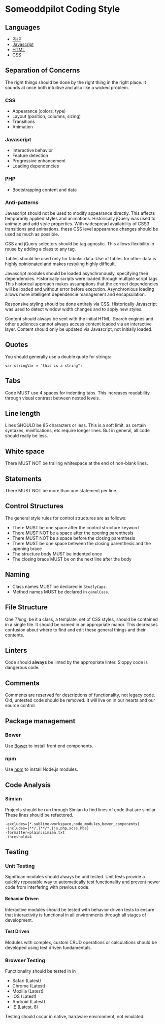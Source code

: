 # Someoddpilot Coding Style

## Languages

* [PHP](https://github.com/alexsomeoddpilot/Someoddpilot-Coding-Style/blob/master/php.md)
* [Javascript](https://github.com/alexsomeoddpilot/Someoddpilot-Coding-Style/blob/master/javascript.md)
* [HTML](https://github.com/alexsomeoddpilot/Someoddpilot-Coding-Style/blob/master/html.md)
* [CSS](https://github.com/alexsomeoddpilot/Someoddpilot-Coding-Style/blob/master/css.md)

## Separation of Concerns

The right things should be done by the right thing in the right place. It sounds at once both intuitive and also like a wicked problem.

### CSS
* Appearance (colors, type)
* Layout (position, columns, sizing)
* Transitions
* Animation

### Javascript
* Interactive behavior
* Feature detection
* Progressive enhancement
* Loading dependencies

### PHP
* Bootstrapping content and data

### Anti-patterns

Javascript should not be used to modify appearance directly. This affects temporarily applied styles and animations. Historically jQuery was used to animate and add style properties. With widespread availability of CSS3 transitions and animations, these CSS level appearance changes should be used as much as possible.

CSS and jQuery selectors should be tag agnostic. This allows flexibility in reuse by adding a class to any tag.

Tables should be used only for tabular data. Use of tables for other data is highly opinionated and makes restyling highly difficult.

Javascript modules should be loaded asynchronously, specifying their dependencies. Historically scripts were loaded through multiple script tags. This historical approach makes assumptions that the correct dependencies will be loaded and without error before execution. Asynchronious loading allows more intelligent dependencie management and encapsulation.

Responsive styling should be done entirely via CSS. Historically Javascript was used to detect window width changes and to apply new styles.

Content should always be sent with the initial HTML. Search engines and other audiences cannot always access content loaded via an interactive layer. Content should only be updated via Javascript, not initially loaded.

## Quotes

You should generally use a double quote for strings:

    var stringVar = "this is a string";

## Tabs

Code MUST use 4 spaces for indenting tabs. This increases readability through visual contrast between nested levels.

## Line length

Lines SHOULD be 85 characters or less. This is a soft limit, as certain syntaxes, minifications, etc require longer lines. But in general, all code should really be less.

## White space

There MUST NOT be trailing whitespace at the end of non-blank lines.

## Statements

There MUST NOT be more than one statement per line.

## Control Structures

The general style rules for control structures are as follows:

* There MUST be one space after the control structure keyword
* There MUST NOT be a space after the opening parenthesis
* There MUST NOT be a space before the closing parenthesis
* There MUST be one space between the closing parenthesis and the opening brace
* The structure body MUST be indented once
* The closing brace MUST be on the next line after the body

## Naming

* Class names MUST be declared in `StudlyCaps`.
* Method names MUST be declared in `camelCase`.

## File Structure

One *Thing*, be it a class, a template, set of CSS styles, should be contained in a single file. It should be named in an appropriate manor. This decreases confusion about where to find and edit these general things and their contents.

## Linters

Code should **always** be linted by the appropriate linter. Sloppy code is dangerous code.

## Comments

Comments are reserved for descriptions of functionality, not legacy code. Old, untested code should be removed. It will live on in our hearts and our source control.

## Package management

### Bower

Use [Bower][bower] to install front end components.

### npm

Use [npm][npm] to install Node.js modules.

## Code Analysis

### Simian

Projects should be run through Simian to find lines of code that are similar. These lines should be refactored.

    -excludes={*.sublime-workspace,node_modules,bower_components}
    -includes={**/,}**/*.{js,php,scss,hbs}
    -formatter=plain:simian.txt
    -threshold=4

## Testing

### Unit Testing

Significan modules should always be unit tested. Unit tests provide a quickly repeatable way to automatically test functionality and prevent newer code from interfering with previous code.

#### Behavior Driven

Interactive modules should be tested with behavior driven tests to ensure that interactivity is functional in all environments through all stages of development.

#### Test Driven

Modules with complex, custom CRUD operations or calculations should be developed using test driven fundamentals.

### Browser Testing

Functionality should be tested in in

* Safari (Latest)
* Chrome (Latest)
* Mozilla (Latest)
* iOS (Latest)
* Android (Latest)
* IE (Latest, 8)

Testing should occur in native, hardware environment, not emulated.

[bower]: http://bower.io/
[npm]: http://www.npmjs.org/
